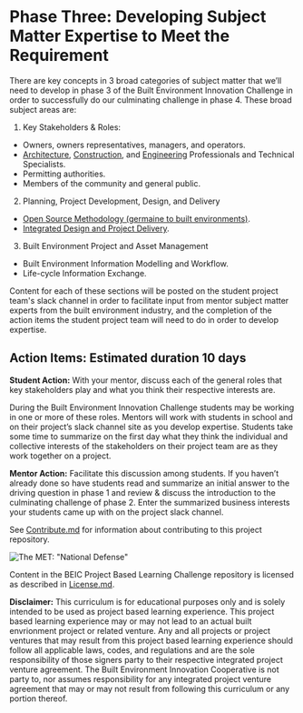 # Phase Three: Developing Subject Matter Expertise to Meet the Requirement

There are key concepts in 3 broad categories of subject matter that we’ll need to develop in phase 3 of the Built Environment Innovation Challenge in order to successfully do our culminating challenge in phase 4.  These broad subject areas are:

1. Key Stakeholders & Roles:
  * Owners, owners representatives, managers, and operators.
  * [Architecture](https://en.wikipedia.org/wiki/Architect), [Construction](https://en.wikipedia.org/wiki/Construction_management), and [Engineering](https://en.wikipedia.org/wiki/Construction_engineering) Professionals and Technical Specialists.
  * Permitting authorities.
  * Members of the community and general public.
2. Planning, Project Development, Design, and Delivery
  * [Open Source Methodology (germaine to built environments)](https://opensource.com/life/16/5/6-open-source-architecture-projects).
  * [Integrated Design and Project Delivery](https://en.wikipedia.org/wiki/Integrated_project_delivery).
3. Built Environment Project and Asset Management 
  * Built Environment Information Modelling and Workflow.
  * Life-cycle Information Exchange.

Content for each of these sections will be posted on the student project team's slack channel in order to facilitate input from mentor subject matter experts from the built environment industry, and the completion of the action items the student project team will need to do in order to develop expertise.

## Action Items: Estimated duration 10 days

**Student Action:** With your mentor, discuss each of the general roles that key stakeholders play and what you think their respective interests are. 

During the Built Environment Innovation Challenge students may be working in one or more of these roles.  Mentors will work with students in school and on their project’s slack channel site as you develop expertise.  Students take some time to summarize on the first day what they think the individual and collective interests of the stakeholders on their project team are as they work together on a project. 

**Mentor Action:** Facilitate this discussion among students.  If you haven’t already done so have students read and summarize an initial answer to the driving question in phase 1 and review & discuss the introduction to the culminating challenge of phase 2.   Enter the summarized business interests your students came up with on the project slack channel.  

See [Contribute.md](https://github.com/BEICBIM/BEICPBLChallenge/blob/master/Contribute.md) for information about contributing to this project repository.

![The MET: "National Defense"](http://images.metmuseum.org/CRDImages/ma/original/sf43.46.18.jpg)

Content in the BEIC Project Based Learning Challenge repository is licensed as described in [License.md](https://github.com/BEICBIM/BEICPBLChallenge/blob/master/License.md).

**Disclaimer:** This curriculum is for educational purposes only and is solely intended to be used as project based learning experience.  This project based learning experience may or may not lead to an actual built envrionment project or related venture.   Any and all projects or project ventures that may result from this project based learning experience should follow all applicable laws, codes, and regulations and are the sole responsibility of those signers party to their respective integrated project venture agreement.  The Built Environment Innovation Cooperative is not party to, nor assumes responsibility for any integrated project venture agreement that may or may not result from following this curriculum or any portion thereof.
